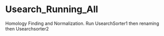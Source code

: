 # Usearch_Running_All
Homology Finding and Normalization. Run UsearchSorter1 then renaming then Usearchsorter2
